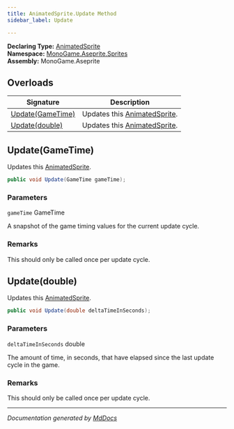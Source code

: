 ```yaml
---
title: AnimatedSprite.Update Method
sidebar_label: Update

---
```


**Declaring Type:** [AnimatedSprite](../)  
**Namespace:** [MonoGame.Aseprite.Sprites](../../)  
**Assembly:** MonoGame.Aseprite

## Overloads

| Signature                           | Description                                 |
| ----------------------------------- | ------------------------------------------- |
| [Update(GameTime)](#updategametime) | Updates this [AnimatedSprite](../). |
| [Update(double)](#updatedouble)     | Updates this [AnimatedSprite](../). |

## Update(GameTime)

Updates this [AnimatedSprite](../).

```csharp
public void Update(GameTime gameTime);
```

### Parameters

`gameTime`  GameTime

A snapshot of the game timing values for the current update cycle.

### Remarks

This should only be called once per update cycle.

## Update(double)

Updates this [AnimatedSprite](../).

```csharp
public void Update(double deltaTimeInSeconds);
```

### Parameters

`deltaTimeInSeconds`  double

The amount of time, in seconds, that have elapsed since the last update cycle in the game.

### Remarks

This should only be called once per update cycle.

___

*Documentation generated by [MdDocs](https://github.com/ap0llo/mddocs)*
